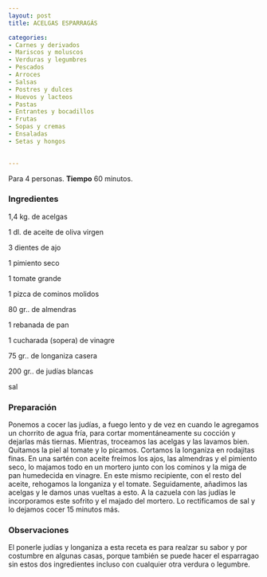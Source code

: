```yaml
---
layout: post
title: ACELGAS ESPARRAGÁS

categories:
- Carnes y derivados
- Mariscos y moluscos
- Verduras y legumbres
- Pescados
- Arroces
- Salsas
- Postres y dulces
- Huevos y lacteos
- Pastas
- Entrantes y bocadillos
- Frutas
- Sopas y cremas
- Ensaladas
- Setas y hongos
 

---
```

Para 4 personas.
<b>Tiempo</b> 60 minutos.

<h3>Ingredientes</h3>

1,4 kg. de acelgas

1 dl. de aceite de oliva virgen

3 dientes de ajo

1 pimiento seco

1 tomate grande

1 pizca de cominos molidos

80 gr.. de almendras

1 rebanada de pan

1 cucharada (sopera) de vinagre

75 gr.. de longaniza casera

200 gr.. de judías blancas

sal

<h3>Preparación</h3>

Ponemos a cocer las judías, a fuego lento y de vez en cuando le agregamos un chorrito de agua fría, para cortar momentáneamente su cocción y dejarlas más tiernas. Mientras, troceamos las acelgas y las lavamos bien. Quitamos la piel al tomate y lo picamos. Cortamos la longaniza en rodajitas finas. En una sartén con aceite freímos los ajos, las almendras y el pimiento seco, lo majamos todo en un mortero junto con los cominos y la miga de pan humedecida en vinagre. En este mismo recipiente, con el resto del aceite, rehogamos la longaniza y el tomate. Seguidamente, añadimos las acelgas y le damos unas vueltas a esto. A la cazuela con las judías le incorporamos este sofrito y el majado del mortero. Lo rectificamos de sal y lo dejamos cocer 15 minutos más.

<h3>Observaciones</h3>

El ponerle judías y longaniza a esta receta es para realzar su sabor y por costumbre en algunas casas, porque también se puede hacer el esparragao sin estos dos ingredientes incluso con cualquier otra verdura o legumbre.

